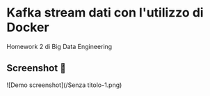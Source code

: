 # Kafka stream dati con l'utilizzo di Docker
Homework 2 di Big Data Engineering

## Screenshot  :file_folder:

![Demo screenshot](/Senza titolo-1.png)

